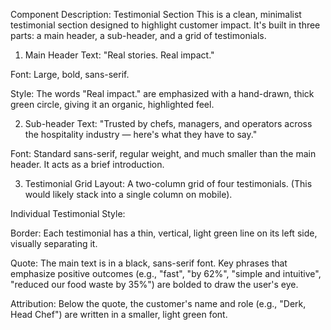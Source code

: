 Component Description: Testimonial Section
This is a clean, minimalist testimonial section designed to highlight customer impact. It's built in three parts: a main header, a sub-header, and a grid of testimonials.

1. Main Header
Text: "Real stories. Real impact."

Font: Large, bold, sans-serif.

Style: The words "Real impact." are emphasized with a hand-drawn, thick green circle, giving it an organic, highlighted feel.

2. Sub-header
Text: "Trusted by chefs, managers, and operators across the hospitality industry — here's what they have to say."

Font: Standard sans-serif, regular weight, and much smaller than the main header. It acts as a brief introduction.

3. Testimonial Grid
Layout: A two-column grid of four testimonials. (This would likely stack into a single column on mobile).

Individual Testimonial Style:

Border: Each testimonial has a thin, vertical, light green line on its left side, visually separating it.

Quote: The main text is in a black, sans-serif font. Key phrases that emphasize positive outcomes (e.g., "fast", "by 62%", "simple and intuitive", "reduced our food waste by 35%") are bolded to draw the user's eye.

Attribution: Below the quote, the customer's name and role (e.g., "Derk, Head Chef") are written in a smaller, light green font.